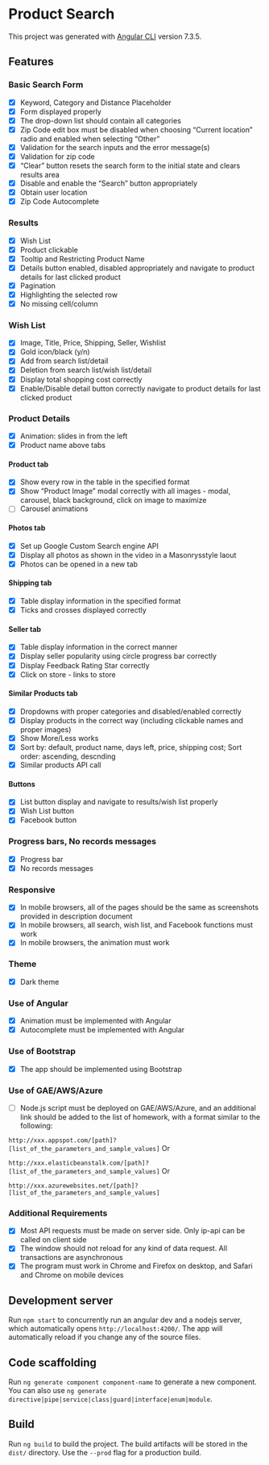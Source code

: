 # Product Search

This project was generated with [Angular CLI](https://github.com/angular/angular-cli) version 7.3.5.

## Features

### Basic Search Form
- [x] Keyword, Category and Distance Placeholder 
- [x] Form displayed properly 
- [x] The drop-down list should contain all categories 
- [x] Zip Code edit box must be disabled when choosing “Current location” radio and enabled when selecting “Other” 
- [x] Validation for the search inputs and the error message(s) 
- [x] Validation for zip code 
- [x] “Clear” button resets the search form to the initial state and clears results area 
- [x] Disable and enable the “Search” button appropriately 
- [x] Obtain user location 
- [x] Zip Code Autocomplete

### Results
- [x] Wish List 
- [x] Product clickable 
- [x] Tooltip and Restricting Product Name 
- [x] Details button enabled, disabled appropriately and navigate to product details for last clicked product 
- [x] Pagination 
- [x] Highlighting the selected row 
- [x] No missing cell/column 

### Wish List
- [x] Image, Title, Price, Shipping, Seller, Wishlist
- [x] Gold icon/black (y/n)
- [x] Add from search list/detail 
- [x] Deletion from search list/wish list/detail 
- [x] Display total shopping cost correctly 
- [x] Enable/Disable detail button correctly navigate to product details for last clicked product

### Product Details
- [x] Animation: slides in from the left
- [x] Product name above tabs 

#### Product tab
- [x] Show every row in the table in the specified format
- [x] Show “Product Image” modal correctly with all images - modal, carousel, black background, click on image to maximize
- [ ] Carousel animations

#### Photos tab 
- [x] Set up Google Custom Search engine API
- [x] Display all photos as shown in the video in a Masonrysstyle laout
- [x] Photos can be opened in a new tab

#### Shipping tab 
- [x] Table display information in the specified format 
- [x] Ticks and crosses displayed correctly

#### Seller tab 
- [x] Table display information in the correct manner 
- [x] Display seller popularity using circle progress bar correctly
- [x] Display Feedback Rating Star correctly
- [x] Click on store - links to store

#### Similar Products tab 
- [x] Dropdowns with proper categories and disabled/enabled correctly
- [x] Display products in the correct way (including clickable names and proper images)
- [x] Show More/Less works
- [x] Sort by: default, product name, days left, price, shipping cost; Sort order: ascending, descnding
- [x] Similar products API call

#### Buttons
- [x] List button display and navigate to results/wish list properly
- [x] Wish List button
- [x] Facebook button

### Progress bars, No records messages
- [x] Progress bar
- [x] No records messages

### Responsive
- [x] In mobile browsers, all of the pages should be the same as screenshots provided in description document 
- [x] In mobile browsers, all search, wish list, and Facebook functions must work 
- [x] In mobile browsers, the animation must work

### Theme
- [x] Dark theme

### Use of Angular 
- [x] Animation must be implemented with Angular
- [x] Autocomplete must be implemented with Angular

### Use of Bootstrap 
- [x] The app should be implemented using Bootstrap

### Use of GAE/AWS/Azure 
- [ ] Node.js script must be deployed on GAE/AWS/Azure, and an additional link should be added to the list of homework, with a format similar to the following:

`http://xxx.appspot.com/[path]?[list_of_the_parameters_and_sample_values]`
Or

`http://xxx.elasticbeanstalk.com/[path]?[list_of_the_parameters_and_sample_values]`
Or 

`http://xxx.azurewebsites.net/[path]?[list_of_the_parameters_and_sample_values]`


### Additional Requirements 
- [x] Most API requests must be made on server side. Only ip-api can be called on client side
- [x] The window should not reload for any kind of data request. All transactions are asynchronous
- [x] The program must work in Chrome and Firefox on desktop, and Safari and Chrome on mobile devices

## Development server

Run `npm start` to concurrently run an angular dev and a nodejs server, which automatically opens `http://localhost:4200/`. The app will automatically reload if you change any of the source files.

## Code scaffolding

Run `ng generate component component-name` to generate a new component. You can also use `ng generate directive|pipe|service|class|guard|interface|enum|module`.

## Build

Run `ng build` to build the project. The build artifacts will be stored in the `dist/` directory. Use the `--prod` flag for a production build.

